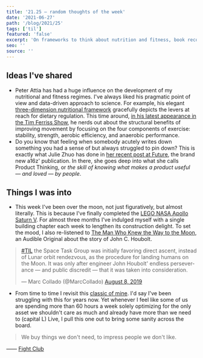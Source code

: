 ```yaml
---
title: '21.25 — random thoughts of the week'
date: '2021-06-27'
path: '/blog/2021/25'
tags: ['til']
featured: 'false'
excerpt: 'On frameworks to think about nutrition and fitness, book recommendations over the Moon, and optimizing for the wrong things.'
seo: ''
source: ''
---
```


## Ideas I've shared

- Peter Attia has had a huge influence on the development of my nutritional and fitness regimes. I've always liked his pragmatic point of view and data-driven approach to science. For example, his elegant [three-dimension nutritional framework](https://peterattiamd.com/my-nutritional-framework/) gracefully depicts the levers at reach for dietary regulation. This time around, [in his latest appearance in the Tim Ferriss Show](https://tim.blog/2021/06/08/peter-attia-2/), he nerds out about the structural benefits of improving movement by focusing on the four components of exercise: stability, strength, aerobic efficiency, and anaerobic performance.
- Do you know that feeling when somebody acutely writes down something you had a sense of but always struggled to pin down? This is exactly what Julie Zhuo has done in [her recent post at Future](https://future.a16z.com/product-thinking/), the brand new a16z' publication. In there, she goes deep into what she calls Product Thinking, or _the skill of knowing what makes a product useful — and loved — by people_.

## Things I was into

- This week I've been over the moon, not just figuratively, but almost literally. This is because I've finally completed the [LEGO NASA Apollo Saturn V](https://www.lego.com/en-us/product/lego-nasa-apollo-saturn-v-21309). For almost three months I've indulged myself with a single building chapter each week to lengthen its construction delight. To set the mood, I also re-listened to [The Man Who Knew the Way to the Moon](https://www.audible.com/pd/The-Man-Who-Knew-the-Way-to-the-Moon-Audiobook/B07T1F4MB7), an Audible Original about the story of John C. Houbolt.

<blockquote class="twitter-tweet"><p lang="en" dir="ltr"><a href="https://twitter.com/hashtag/TIL?src=hash&amp;ref_src=twsrc%5Etfw">#TIL</a> the Space Task Group was initially favoring direct ascent, instead of Lunar orbit rendezvous, as the procedure for landing humans on the Moon. It was only after engineer John Houbolt&#39; endless perseverance — and public discredit — that it was taken into consideration.</p>&mdash; Marc Collado (@MarcCollado) <a href="https://twitter.com/MarcCollado/status/1159517978712559616?ref_src=twsrc%5Etfw">August 8, 2019</a></blockquote>

- From time to time I revisit this [classic of mine](https://www.raptitude.com/2010/07/your-lifestyle-has-already-been-designed/). I'd say I've been struggling with this for years now. Yet whenever I feel like some of us are spending more than 60 hours a week solely optimizing for the only asset we shouldn't care as much and already have more than we need to (capital L) Live, I pull this one out to bring some sanity across the board.

> We buy things we don't need, to impress people we don't like.

—— [Fight Club](/blog/2020/32)

